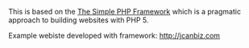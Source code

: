 This is based on the [The Simple PHP Framework](http://github.com/tylerhall/simple-php-framework/) which is a pragmatic approach to building websites with PHP 5.

Example webiste developed with framework: http://jcanbiz.com
